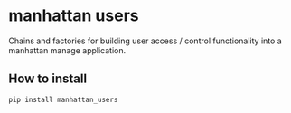 manhattan users
===============

Chains and factories for building user access / control functionality into a manhattan manage application.

How to install
--------------

`pip install manhattan_users`
